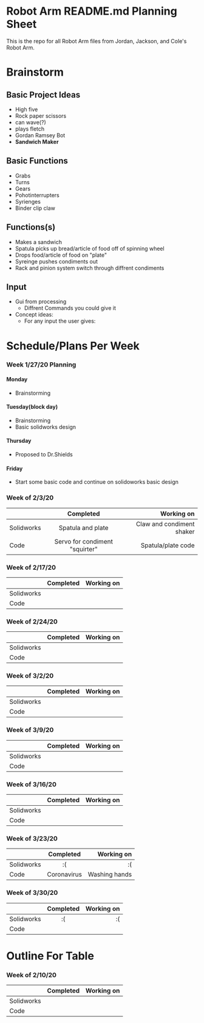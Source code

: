# Robot Arm README.md Planning Sheet

This is the repo for all Robot Arm files from Jordan, Jackson, and Cole's Robot Arm.

# Brainstorm

## Basic Project Ideas
  * High five
  * Rock paper scissors 
  * can wave(?)
  * plays fletch 
  * Gordan Ramsey Bot 
  * **Sandwich Maker** 
  
## Basic Functions
  * Grabs 
  * Turns 
  * Gears 
  * Pohotinterrupters 
  * Syrienges 
  * Binder clip claw 
 
 ## Functions(s) 
  * Makes a sandwich
  * Spatula picks up bread/article of food off of spinning wheel 
  * Drops food/article of food on "plate"
  * Syreinge pushes condiments out 
  * Rack and pinion system switch through diffrent condiments 
  
  ## Input 
   * Gui from processing 
        * Diffrent Commands you could give it 
   * Concept ideas: 
        * For any input the user gives: 
  
# Schedule/Plans Per Week 

### Week 1/27/20 Planning 
  #### Monday 
   * Brainstorming  
  
  #### Tuesday(block day)  
   * Brainstorming 
   * Basic solidworks design 

  #### Thursday 
   * Proposed to Dr.Shields 
   
   #### Friday 
   * Start some basic code and continue on solidoworks basic design
   
### Week of 2/3/20

|           | Completed     | Working on     |
| ----------|:-------------:| --------------:|
| Solidworks|Spatula and plate|Claw and condiment shaker|
| Code      |Servo for condiment "squirter"|Spatula/plate code|

### Week of 2/17/20 

|           | Completed     | Working on     |
| ----------|:-------------:| --------------:|
| Solidworks|               |                |
| Code      |               |                |

### Week of 2/24/20 

|           | Completed     | Working on     |
| ----------|:-------------:| --------------:|
| Solidworks|               |                |
| Code      |               |                |

### Week of 3/2/20 

|           | Completed     | Working on     |
| ----------|:-------------:| --------------:|
| Solidworks|               |                |
| Code      |               |                |

### Week of 3/9/20 

|           | Completed     | Working on     |
| ----------|:-------------:| --------------:|
| Solidworks|               |                |
| Code      |               |                |

### Week of 3/16/20 

|           | Completed     | Working on     |
| ----------|:-------------:| --------------:|
| Solidworks|               |                |
| Code      |               |                |

### Week of 3/23/20 

|           | Completed     | Working on     |
| ----------|:-------------:| --------------:|
| Solidworks|    :(         |      :(        |
| Code      |    Coronavirus|Washing hands   |


### Week of 3/30/20 

|           | Completed     | Working on     |
| ----------|:-------------:| --------------:|
| Solidworks|    :(         |      :(        |
| Code      |               |                |










# Outline For Table 

### Week of 2/10/20 

|           | Completed     | Working on     |
| ----------|:-------------:| --------------:|
| Solidworks|               |                |
| Code      |               |                |






